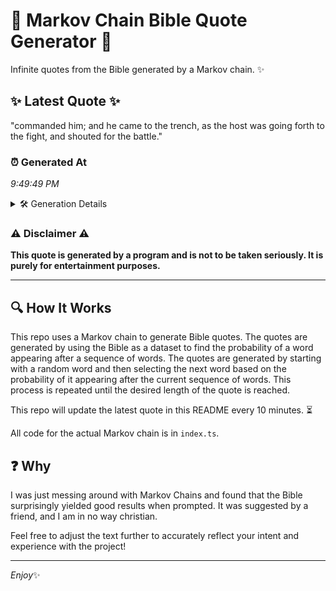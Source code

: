 # 📖 Markov Chain Bible Quote Generator 📖

Infinite quotes from the Bible generated by a Markov chain. ✨

## ✨ Latest Quote ✨
"commanded him; and he came to the trench, as the host was going forth to the fight, and shouted for the battle."

### ⏰ Generated At
*9:49:49 PM*

<details>
    <summary>🛠️ Generation Details</summary>
    <p>
        <strong>🌱 Seed:</strong> commanded<br>
        <strong>🔄 Iterations:</strong> 21<br>
        <strong>📜 Context History:</strong><br>[ commanded ]: him;<br>[ commanded, him; ]: and<br>[ commanded, him;, and ]: he<br>[ commanded, him;, and, he ]: came<br>[ commanded, him;, and, he, came ]: to<br>[ commanded, him;, and, he, came, to ]: the<br>[ him;, and, he, came, to, the ]: trench,<br>[ and, he, came, to, the, trench, ]: as<br>[ he, came, to, the, trench,, as ]: the<br>[ came, to, the, trench,, as, the ]: host<br>[ to, the, trench,, as, the, host ]: was<br>[ the, trench,, as, the, host, was ]: going<br>[ trench,, as, the, host, was, going ]: forth<br>[ as, the, host, was, going, forth ]: to<br>[ the, host, was, going, forth, to ]: the<br>[ host, was, going, forth, to, the ]: fight,<br>[ was, going, forth, to, the, fight, ]: and<br>[ going, forth, to, the, fight,, and ]: shouted<br>[ forth, to, the, fight,, and, shouted ]: for<br>[ to, the, fight,, and, shouted, for ]: the<br>[ the, fight,, and, shouted, for, the ]: battle.<br>
    </p>
</details>

### ⚠️ Disclaimer ⚠️
**This quote is generated by a program and is not to be taken seriously. It is purely for entertainment purposes.**

---

## 🔍 How It Works

This repo uses a Markov chain to generate Bible quotes. The quotes are generated by using the Bible as a dataset to find the probability of a word appearing after a sequence of words. The quotes are generated by starting with a random word and then selecting the next word based on the probability of it appearing after the current sequence of words. This process is repeated until the desired length of the quote is reached.

This repo will update the latest quote in this README every 10 minutes. ⏳

All code for the actual Markov chain is in `index.ts`.

## ❓ Why

I was just messing around with Markov Chains and found that the Bible surprisingly yielded good results when prompted. 
It was suggested by a friend, and I am in no way christian.

Feel free to adjust the text further to accurately reflect your intent and experience with the project!

---

*Enjoy*✨
